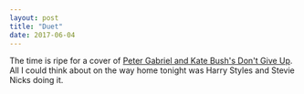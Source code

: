 ```yaml
---
layout: post
title: "Duet"
date: 2017-06-04
---
```


The time is ripe for a cover of <a href="https://www.youtube.com/watch?v=uiCRZLr9oRw">Peter Gabriel and Kate Bush's Don't Give Up</a>. All I could think about on the way home tonight was Harry Styles and Stevie Nicks doing it.
